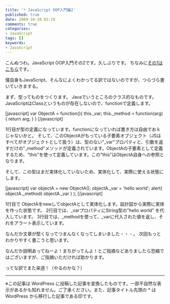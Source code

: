 ```yaml
---
title: '* JavaScript OOP入門編2'
published: true
date: 2009-10-28 02:19
comments: true
categories:
- JavaScript
tags: []
keywords:
- JavaScript
---
```

こんぬつわ。JavaScript OOP入門その2です。久しぶりです。
ちなみに[その1はこちら](http://hiropo.co.uk/archives/206 "その1はこちら")です。

僕自身もJavaScript、そんなによくわかってる訳ではないのですが、つらづら書いていきまする。

まず、型ってものをつくります。
Javaでいうところのクラス的なものです。JavaScriptはClassというものが存在しないので、functionで定義します。

[javascript]
var ObjectA = function(){
	this._var;
	this._method = function(arg){
		return arg;
	}
}
[/javascript]

1行目が型の定義になっています。functionになっていれば書き方は自由でおｋじゃないかと。
そして、このObjectAがもっている子要素オブジェクト（JSはすべてがオブジェクトとして扱う）は、型のない"_var"プロパティと、引数を返すだけの"_method"メソッドが定義されています。ObjectAの子要素として定義するため、"this"を使って定義しています。この"this"はObjectA自身への参照となります。

そして、この型はまだ実体化していないため、実体化して、実際に使える状態にします。

[javascript]
var objectA = new ObjectA();
objectA._var = 'hello world';
alert( objectA._method( objectA._var ) );
[/javascript]

1行目で ObjectAをnewしてobjectAとして実体化します。設計図から実際に実体を作った状態です。
2行目では、_varプロパティにString型の"hello world" を代入しています。
3行目では、_methodを使って、_varに代入された値を返し、それをアラート表示しています。


なんだか文章が堅くなってつまんなくなってしまいました・・・。
次回もっとわかりやすく書こうと思います。

なんだか説明あってねーよ！まちがってんよ！とご指摘などありましたら恐縮ではございますが、ご指摘いただければ助かります。

ってな訳でまた来週！（やるのかな？）

---
※この記事は WordPress に投稿した記事を変換したものです。一部不自然な表示があるかも知れません。ご了承ください。また、記事タイトル先頭の * は WordPress から移行した記事である印です。
